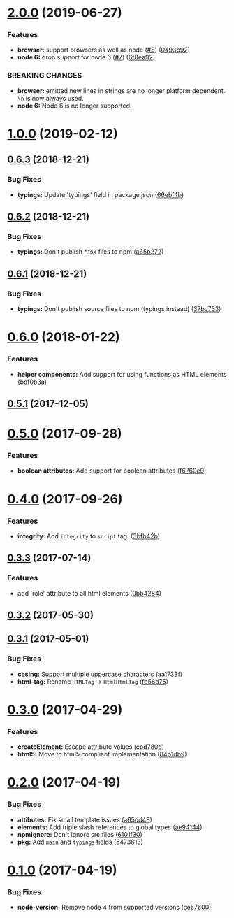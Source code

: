 # [2.0.0](https://github.com/nicojs/typed-html/compare/v1.0.0...v2.0.0) (2019-06-27)


### Features

* **browser:** support browsers as well as node ([#8](https://github.com/nicojs/typed-html/issues/8)) ([0493b92](https://github.com/nicojs/typed-html/commit/0493b92))
* **node 6:** drop support for node 6 ([#7](https://github.com/nicojs/typed-html/issues/7)) ([6f8ea92](https://github.com/nicojs/typed-html/commit/6f8ea92))


### BREAKING CHANGES

* **browser:** emitted new lines in strings are no longer platform dependent. `\n` is now always used.
* **node 6:** Node 6 is no longer supported.



# [1.0.0](https://github.com/nicojs/typed-html/compare/v0.6.3...v1.0.0) (2019-02-12)



## [0.6.3](https://github.com/nicojs/typed-html/compare/v0.6.2...v0.6.3) (2018-12-21)


### Bug Fixes

* **typings:** Update 'typings' field in package.json ([66ebf4b](https://github.com/nicojs/typed-html/commit/66ebf4b))



## [0.6.2](https://github.com/nicojs/typed-html/compare/v0.6.1...v0.6.2) (2018-12-21)


### Bug Fixes

* **typings:** Don't publish *.tsx files to npm ([a65b272](https://github.com/nicojs/typed-html/commit/a65b272))



## [0.6.1](https://github.com/nicojs/typed-html/compare/v0.6.0...v0.6.1) (2018-12-21)


### Bug Fixes

* **typings:** Don't publish source files to npm (typings instead) ([37bc753](https://github.com/nicojs/typed-html/commit/37bc753))



# [0.6.0](https://github.com/nicojs/typed-html/compare/v0.5.1...v0.6.0) (2018-01-22)


### Features

* **helper components:** Add support for using functions as HTML elements ([bdf0b3a](https://github.com/nicojs/typed-html/commit/bdf0b3a))



## [0.5.1](https://github.com/nicojs/typed-html/compare/v0.5.0...v0.5.1) (2017-12-05)



# [0.5.0](https://github.com/nicojs/typed-html/compare/v0.4.0...v0.5.0) (2017-09-28)


### Features

* **boolean attributes:** Add support for boolean attributes ([f6760e9](https://github.com/nicojs/typed-html/commit/f6760e9))



# [0.4.0](https://github.com/nicojs/typed-html/compare/v0.3.3...v0.4.0) (2017-09-26)


### Features

* **integrity:** Add `integrity` to `script` tag. ([3bfb42b](https://github.com/nicojs/typed-html/commit/3bfb42b))



## [0.3.3](https://github.com/nicojs/typed-html/compare/v0.3.2...v0.3.3) (2017-07-14)


### Features

* add 'role' attribute to all html elements ([0bb4284](https://github.com/nicojs/typed-html/commit/0bb4284))



## [0.3.2](https://github.com/nicojs/typed-html/compare/v0.3.1...v0.3.2) (2017-05-30)



## [0.3.1](https://github.com/nicojs/typed-html/compare/v0.3.0...v0.3.1) (2017-05-01)


### Bug Fixes

* **casing:** Support multiple uppercase characters ([aa1733f](https://github.com/nicojs/typed-html/commit/aa1733f))
* **html-tag:** Rename `HTMLTag` -> `HtmlHtmlTag` ([fb56d75](https://github.com/nicojs/typed-html/commit/fb56d75))



# [0.3.0](https://github.com/nicojs/typed-html/compare/v0.2.0...v0.3.0) (2017-04-29)


### Features

* **createElement:** Escape attribute values ([cbd780d](https://github.com/nicojs/typed-html/commit/cbd780d))
* **html5:** Move to html5 compliant implementation ([84b1db9](https://github.com/nicojs/typed-html/commit/84b1db9))



# [0.2.0](https://github.com/nicojs/typed-html/compare/v0.1.0...v0.2.0) (2017-04-19)


### Bug Fixes

* **attibutes:** Fix small template issues ([a65dd48](https://github.com/nicojs/typed-html/commit/a65dd48))
* **elements:** Add triple slash references to global types ([ae94144](https://github.com/nicojs/typed-html/commit/ae94144))
* **npmignore:** Don't ignore src files ([6101f30](https://github.com/nicojs/typed-html/commit/6101f30))
* **pkg:** Add `main` and `typings` fields ([5473613](https://github.com/nicojs/typed-html/commit/5473613))



# [0.1.0](https://github.com/nicojs/typed-html/compare/ce57600...v0.1.0) (2017-04-19)


### Bug Fixes

* **node-version:** Remove node 4 from supported versions ([ce57600](https://github.com/nicojs/typed-html/commit/ce57600))



